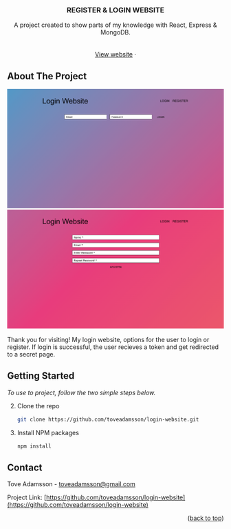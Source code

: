 <div id="top"></div>

<br />
<div align="center">

  <h3 align="center">REGISTER & LOGIN WEBSITE</h3>

  <p align="center">
     A project created to show parts of my knowledge with React, Express & MongoDB.
    <br />
    <!-- <a href="https://github.com/toveadam/css-website.md"><strong>Explore the docs »</strong></a> -->
    <br />
    <br />
    <a href="https://login-website-ta.herokuapp.com/">View website</a>
    ·
  </p>
</div>

## About The Project

  ![Website Logo](client/public/screenshot1.png)
 ![Website Logo](client/public/screenshot2.png)


  Thank you for visiting! 
  My login website, options for the user to login or register. If login is successful, the user recieves a token and get redirected to a secret page.

## Getting Started

_To use to project, follow the two simple steps below._

2. Clone the repo
   ```sh
   git clone https://github.com/toveadamsson/login-website.git
   ```
3. Install NPM packages
   ```sh
   npm install
   ```

## Contact

Tove Adamsson - toveadamsson@gmail.com

Project Link: [https://github.com/toveadamsson/login-website](https://github.com/toveadamsson/login-website)

<p align="right">(<a href="#top">back to top</a>)</p>